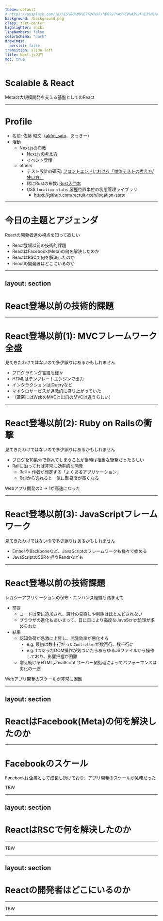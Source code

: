 ```yaml
---
theme: default
# https://unsplash.com/ja/%E5%86%99%E7%9C%9F/%E6%97%A5%E9%A3%9F%E3%81%AE%E3%83%87%E3%82%B8%E3%82%BF%E3%83%AB%E5%A3%81%E7%B4%99-_ok8uVzL2gI
background: /background.png
class: text-center
highlighter: shiki
lineNumbers: false
colorSchema: "dark"
drawings:
  persist: false
transition: slide-left
title: Next.js入門
mdc: true
---
```


# Scalable & React

Metaの大規模開発を支える基盤としてのReact

---

# Profile

- 名前: 佐藤 昭文（[akfm_sato](https://x.com/akfm_sato)、あっきー）
- 活動
  - Next.jsの布教
    - [Next.jsの考え方](https://zenn.dev/akfm/books/nextjs-basic-principle)
    - イベント登壇
  - others
    - テスト設計の研究: [フロントエンドにおける「単体テストの考え方/使い方」](https://zenn.dev/akfm/articles/frontend-unit-testing)
    - 稀にRustの布教: [Rust入門本](https://www.amazon.co.jp/dp/4798067318)
    - OSS `location-state`: 履歴位置単位の状態管理ライブラリ
      - https://github.com/recruit-tech/location-state

---

# 今日の主題とアジェンダ

Reactの開発者達の視点を知って欲しい

- React登場以前の技術的課題
- ReactはFacebook(Meta)の何を解決したのか
- ReactはRSCで何を解決したのか
- Reactの開発者はどこにいるのか

---
layout: section
---

# React登場以前の技術的課題

---

# React登場以前(1): MVCフレームワーク全盛

見てきたわけではないので多少誤りはあるかもしれません

- プログラミング言語も様々
- HTMLはテンプレートエンジンで出力
- インタラクションはjQueryなど
- マイクロサービスが過激的に盛り上がっていた
- （厳密にはWebのMVCと出自のMVCは違うらしい）

---

# React登場以前(2): Ruby on Railsの衝撃

見てきたわけではないので多少誤りはあるかもしれません

- ブログを10数分で作れてしまうことが当時は相当な衝撃だったらしい
- Railに沿ってれば非常に効率的な開発
  - Rail = 作者が想定する「よくあるアプリケーション」
  - Railから逸れると一気に難易度が高くなる

<span v-mark.underline.red class="font-bold">Webアプリ開発の0 -> 1が高速になった</span>

---

# React登場以前(3): JavaScriptフレームワーク

見てきたわけではないので多少誤りはあるかもしれません

- EmberやBackboneなど、JavaScriptのフレームワークも様々で始める
- JavaScriptのSSRを担うRendrなども

---

# React登場以前の技術課題

レガシーアプリケーションの保守・エンハンス経験も踏まえて

- 前提
  - コードは常に追加され、設計の見直しや削除はほとんどされない
  - ブラウザの進化もあいまって、日に日により高度なJavaScript処理が求められた
- 結果
  - 認知負荷が急激に上昇し、開発効率が悪化する
    - e.g. 最初は数十行だった`Controller`が数百行、数千行に
    - e.g. 1つだったDOM操作が気づいたらあらゆるJSファイルから操作しており、影響把握が困難
  - 増え続けるHTML,JavaScript,サーバー側処理によってパフォーマンスは劣化の一途

<span v-mark.underline.red class="font-bold">Webアプリ開発のスケールが非常に困難</span>

---
layout: section
---

# ReactはFacebook(Meta)の何を解決したのか

---

# Facebookのスケール

Facebookは企業として成長し続けており、アプリ開発のスケールが急務だった

TBW

---
layout: section
---

# ReactはRSCで何を解決したのか

---

TBW

---
layout: section
---

# Reactの開発者はどこにいるのか

---

TBW

---

